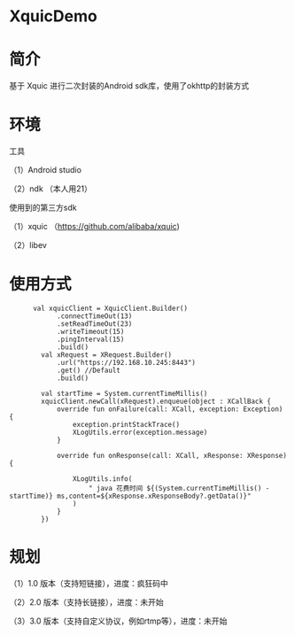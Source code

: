 # XquicDemo

# 简介
基于 Xquic 进行二次封装的Android sdk库，使用了okhttp的封装方式

# 环境
工具

（1）Android studio

（2）ndk （本人用21）

使用到的第三方sdk

（1）xquic （https://github.com/alibaba/xquic)

（2）libev

# 使用方式

 
          val xquicClient = XquicClient.Builder()
                .connectTimeOut(13)
                .setReadTimeOut(23)
                .writeTimeout(15)
                .pingInterval(15)
                .build()
            val xRequest = XRequest.Builder()
                .url("https://192.168.10.245:8443")
                .get() //Default
                .build()

            val startTime = System.currentTimeMillis()
            xquicClient.newCall(xRequest).enqueue(object : XCallBack {
                override fun onFailure(call: XCall, exception: Exception) {
                    exception.printStackTrace()
                    XLogUtils.error(exception.message)
                }

                override fun onResponse(call: XCall, xResponse: XResponse) {

                    XLogUtils.info(
                        " java 花费时间 ${(System.currentTimeMillis() - startTime)} ms,content=${xResponse.xResponseBody?.getData()}"
                    )
                }
            })


# 规划

（1）1.0 版本（支持短链接），进度：疯狂码中

（2）2.0 版本（支持长链接），进度：未开始

（3）3.0 版本（支持自定义协议，例如rtmp等），进度：未开始



